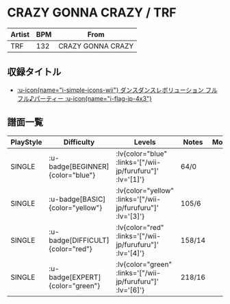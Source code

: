 # CRAZY GONNA CRAZY / TRF

|Artist|BPM|From|
|------|---|----|
|TRF|132|CRAZY GONNA CRAZY|

## 収録タイトル

- [ :u-icon{name="i-simple-icons-wii"} ダンスダンスレボリューション フルフル♪パーティー :u-icon{name="i-flag-jp-4x3"} ](/wii-jp/furufuru)

## 譜面一覧

|PlayStyle|Difficulty|Levels|Notes|Movie|
|---------|----------|------|-----|-----|
|SINGLE| :u-badge[BEGINNER]{color="blue"} | :lv{color="blue" :links='["/wii-jp/furufuru"]' :lv='[1]'} |64/0||
|SINGLE| :u-badge[BASIC]{color="yellow"} | :lv{color="yellow" :links='["/wii-jp/furufuru"]' :lv='[3]'} |105/6||
|SINGLE| :u-badge[DIFFICULT]{color="red"} | :lv{color="red" :links='["/wii-jp/furufuru"]' :lv='[4]'} |158/14||
|SINGLE| :u-badge[EXPERT]{color="green"} | :lv{color="green" :links='["/wii-jp/furufuru"]' :lv='[6]'} |218/16||
